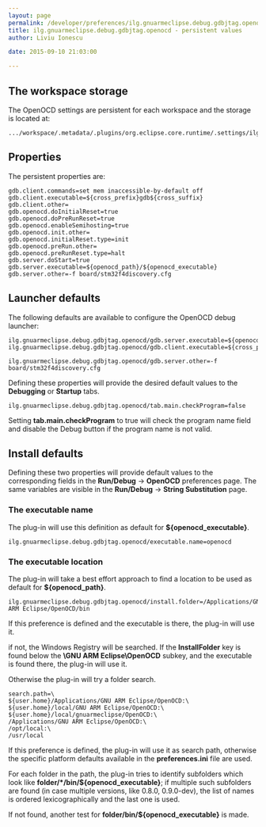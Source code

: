 ```yaml
---
layout: page
permalink: /developer/preferences/ilg.gnuarmeclipse.debug.gdbjtag.openocd/
title: ilg.gnuarmeclipse.debug.gdbjtag.openocd - persistent values
author: Liviu Ionescu

date: 2015-09-10 21:03:00

---
```


## The workspace storage

The OpenOCD settings are persistent for each workspace and the storage is located at:

    .../workspace/.metadata/.plugins/org.eclipse.core.runtime/.settings/ilg.gnuarmeclipse.debug.gdbjtag.openocd.prefs

## Properties

The persistent properties are:

    gdb.client.commands=set mem inaccessible-by-default off
    gdb.client.executable=${cross_prefix}gdb${cross_suffix}
    gdb.client.other=
    gdb.openocd.doInitialReset=true
    gdb.openocd.doPreRunReset=true
    gdb.openocd.enableSemihosting=true
    gdb.openocd.init.other=
    gdb.openocd.initialReset.type=init
    gdb.openocd.preRun.other=
    gdb.openocd.preRunReset.type=halt
    gdb.server.doStart=true
    gdb.server.executable=${openocd_path}/${openocd_executable}
    gdb.server.other=-f board/stm32f4discovery.cfg

## Launcher defaults

The following defaults are available to configure the OpenOCD debug launcher:

    ilg.gnuarmeclipse.debug.gdbjtag.openocd/gdb.server.executable=${openocd_path}/${openocd_executable}
    ilg.gnuarmeclipse.debug.gdbjtag.openocd/gdb.client.executable=${cross_prefix}gdb${cross_suffix}

    ilg.gnuarmeclipse.debug.gdbjtag.openocd/gdb.server.other=-f board/stm32f4discovery.cfg

Defining these properties will provide the desired default values to the **Debugging** or **Startup** tabs.

    ilg.gnuarmeclipse.debug.gdbjtag.openocd/tab.main.checkProgram=false

Setting **tab.main.checkProgram** to true will check the program name field and disable the Debug button if the program name is not valid.

## Install defaults

Defining these two properties will provide default values to the corresponding fields in the **Run/Debug** → **OpenOCD** preferences page. The same variables are visible in the **Run/Debug** → **String Substitution** page.

### The executable name

The plug-in will use this definition as default for **${openocd_executable}**.

    ilg.gnuarmeclipse.debug.gdbjtag.openocd/executable.name=openocd

### The executable location

The plug-in will take a best effort approach to find a location to be used as default for **${openocd_path}**.

    ilg.gnuarmeclipse.debug.gdbjtag.openocd/install.folder=/Applications/GNU ARM Eclipse/OpenOCD/bin

If this preference is defined and the executable is there, the plug-in will use it.

if not, the Windows Registry will be searched. If the **InstallFolder** key is found below the **\\GNU ARM Eclipse\\OpenOCD** subkey, and the executable is found there, the plug-in will use it.

Otherwise the plug-in will try a folder search.

    search.path=\
    ${user.home}/Applications/GNU ARM Eclipse/OpenOCD:\
    ${user.home}/local/GNU ARM Eclipse/OpenOCD:\
    ${user.home}/local/gnuarmeclipse/OpenOCD:\
    /Applications/GNU ARM Eclipse/OpenOCD:\
    /opt/local:\
    /usr/local

If this preference is defined, the plug-in will use it as search path, otherwise the specific platform defaults available in the **preferences.ini** file are used.

For each folder in the path, the plug-in tries to identify subfolders which look like **folder/\*/bin/${openocd_executable}**; if multiple such subfolders are found (in case multiple versions, like 0.8.0, 0.9.0-dev), the list of names is ordered lexicographically and the last one is used.

If not found, another test for **folder/bin/${openocd_executable}** is made.
